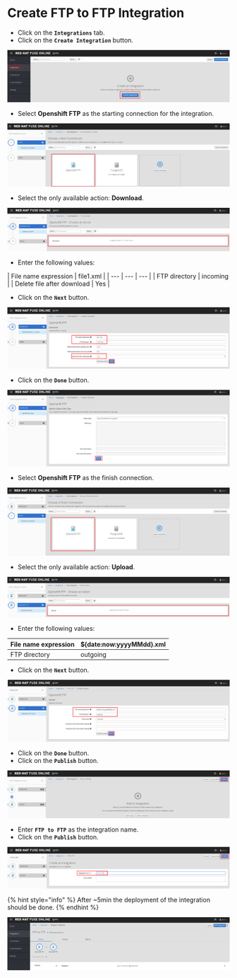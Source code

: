# Create FTP to FTP Integration

* Click on the **`Integrations`** tab.
* Click on the **`Create Integration`** button.

![](../.gitbook/assets/image%20%28157%29.png)

* Select **Openshift FTP** as the starting connection for the integration.

![](../.gitbook/assets/image%20%2825%29.png)

* Select the only available action: **Download**.

![](../.gitbook/assets/image%20%28100%29.png)

* Enter the following values:

| File name expression | file1.xml |
| --- | --- | --- |
| FTP directory | incoming |
| Delete file after download | Yes |

* Click on the **`Next`** button.

![](../.gitbook/assets/image%20%2833%29.png)

* Click on the **`Done`** button.

![](../.gitbook/assets/image%20%28145%29.png)

* Select **Openshift FTP** as the finish connection.

![](../.gitbook/assets/image%20%28149%29.png)

* Select the only available action: **Upload**.

![](../.gitbook/assets/image%20%28121%29.png)

* Enter the following values:

| File name expression | ${date:now:yyyyMMdd}.xml |
| --- | --- |
| FTP directory | outgoing |

* Click on the **`Next`** button.

![](../.gitbook/assets/image%20%28120%29.png)

* Click on the **`Done`** button.
* Click on the **`Publish`** button.

![](../.gitbook/assets/image%20%2859%29.png)

* Enter **`FTP to FTP`** as the integration name.
* Click on the **`Publish`** button.

![](../.gitbook/assets/image%20%28116%29.png)

{% hint style="info" %}
After ~5min the deployment of the integration should be done.
{% endhint %}

![](../.gitbook/assets/image%20%2890%29.png)

